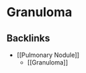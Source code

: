 # Granuloma

## Backlinks
* [[Pulmonary Nodule]]
	* [[Granuloma]]

<!-- {BearID:30DA13A2-A2B9-4E1D-93A4-A62308D252E7-2276-00001982BE64815E} -->

